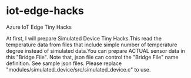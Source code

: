 # iot-edge-hacks
Azure IoT Edge Tiny Hacks

At first, I will prepare Simulated Device Tiny Hacks.This read the temperature data from files that include simple number of temperature degree instead of simulated data.You can prepare ACTUAL sensor data in this "Bridge File".
Note that, json file can control the "Bridge File" name definition. See sample json files.
Please replace "modules/simulated_device/src/simulated_device.c" to use.
